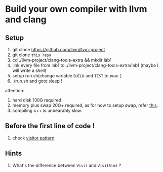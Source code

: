 # Build your own compiler with llvm and clang


## Setup
1. git clone https://github.com/llvm/llvm-project
2. git clone `this repo`
3. cd ./llvm-project/clang-tools-extra && mkdir lab1
4. link every file from lab1 to ./llvm-project/clang-tools-extra/lab1 (maybe I will write a shell)
5. setup run.sh(change variable `BUILD` and `TEST` to your )
6. ./run.sh and goto sleep !

attention:
1. hard disk 100G required
2. memory plus swap 20G+ required, as for how to setup swap, refer [this](https://linuxize.com/post/create-a-linux-swap-file/).
3. compiling c++ is unbearably slow.

## Before the first line of code !
1. check [visitor pattern](https://en.wikipedia.org/wiki/Visitor_pattern)


## Hints
1. What's the difference between `Visit` and `VisitStmt` ?
